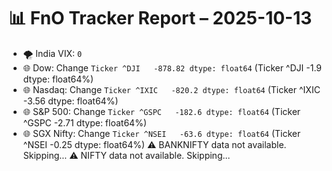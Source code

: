 # 📊 FnO Tracker Report – 2025-10-13
- 🌪️ India VIX: `0`
- 🌐 Dow: Change `Ticker
^DJI   -878.82
dtype: float64` (Ticker
^DJI   -1.9
dtype: float64%)
- 🌐 Nasdaq: Change `Ticker
^IXIC   -820.2
dtype: float64` (Ticker
^IXIC   -3.56
dtype: float64%)
- 🌐 S&P 500: Change `Ticker
^GSPC   -182.6
dtype: float64` (Ticker
^GSPC   -2.71
dtype: float64%)
- 🌐 SGX Nifty: Change `Ticker
^NSEI   -63.6
dtype: float64` (Ticker
^NSEI   -0.25
dtype: float64%)
⚠️ BANKNIFTY data not available. Skipping...
⚠️ NIFTY data not available. Skipping...